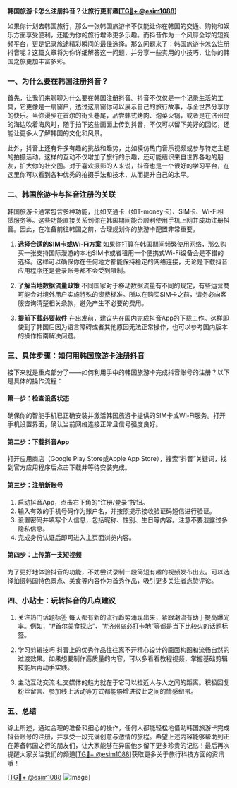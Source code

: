 **韩国旅游卡怎么注册抖音？让旅行更有趣[[TG💪+ @esim1088](https://t.me/s/esim1088)]**

如果你计划去韩国旅行，那么一张韩国旅游卡不仅能让你在韩国的交通、购物和娱乐方面享受便利，还能为你的旅行增添更多乐趣。而抖音作为一个风靡全球的短视频平台，更是记录旅途精彩瞬间的最佳选择。那么问题来了：韩国旅游卡怎么注册抖音呢？这篇文章将为你详细解答这一问题，并分享一些实用的小技巧，让你的韩国之旅更加丰富多彩。

### 一、为什么要在韩国注册抖音？

首先，让我们来聊聊为什么要在韩国注册抖音。抖音不仅仅是一个记录生活的工具，它更像是一扇窗户，透过这扇窗你可以展示自己的旅行故事，与全世界分享你的快乐。当你漫步在首尔的街头巷尾，品尝韩式烤肉、泡菜火锅，或者是在济州岛的海边吹着海风时，随手拍下这些画面上传到抖音，不仅可以留下美好的回忆，还能让更多人了解韩国的文化和风景。

此外，抖音上还有许多有趣的挑战和趋势，比如模仿热门音乐视频或参与特定主题的拍摄活动。这样的互动不仅增加了旅行的乐趣，还可能结识来自世界各地的朋友，扩大你的社交圈。对于喜欢摄影的人来说，抖音也是一个很好的学习平台，在这里你可以看到各种优秀的拍摄手法和技术，从而提升自己的水平。

### 二、韩国旅游卡与抖音注册的关联

韩国旅游卡通常包含多种功能，比如交通卡（如T-money卡）、SIM卡、Wi-Fi租赁服务等。这些功能直接关系到你在韩国期间能否顺利使用手机上网并成功注册抖音。因此，在准备前往韩国之前，合理规划你的旅游卡配置非常重要。

1. **选择合适的SIM卡或Wi-Fi方案**
   如果你打算在韩国期间频繁使用网络，那么购买一张支持国际漫游的本地SIM卡或者租用一个便携式Wi-Fi设备会是不错的选择。这样可以确保你在任何地方都能保持稳定的网络连接，无论是下载抖音应用程序还是登录账号都不会受到限制。

2. **了解当地数据流量政策**
   不同国家对于移动数据流量有不同的规定，有些运营商可能会对境外用户实施特殊的资费标准。所以在购买SIM卡之前，请务必向客服咨询清楚相关条款，避免产生不必要的费用。

3. **提前下载必要软件**
   在出发前，建议先在国内完成抖音App的下载工作。这样即使到了韩国后因为语言障碍或者其他原因无法正常操作，也可以参考国内版本的操作指南解决问题。

### 三、具体步骤：如何用韩国旅游卡注册抖音

接下来就是重点部分了——如何利用手中的韩国旅游卡完成抖音账号的注册？以下是具体的操作流程：

#### 第一步：检查设备状态
确保你的智能手机已正确安装并激活韩国旅游卡提供的SIM卡或Wi-Fi服务。打开手机设置界面，确认当前网络连接正常且信号强度良好。

#### 第二步：下载抖音App
打开应用商店（Google Play Store或Apple App Store），搜索“抖音”关键词，找到官方应用程序后点击下载并等待安装完成。

#### 第三步：注册新账号
1. 启动抖音App，点击右下角的“注册/登录”按钮。
2. 输入有效的手机号码作为账户名，并按照提示接收验证码短信进行验证。
3. 设置密码并填写个人信息，包括昵称、性别、生日等内容。注意不要泄露过多隐私信息。
4. 完成身份认证后即可进入主页面浏览内容。

#### 第四步：上传第一支短视频
为了更好地体验抖音的功能，不妨尝试录制一段简短有趣的视频发布出去。可以选择拍摄韩国特色景点、美食等内容作为首秀作品，吸引更多关注者点赞评论。

### 四、小贴士：玩转抖音的几点建议

1. 关注热门话题标签
   每天都有新的流行趋势涌现出来，紧跟潮流有助于提高曝光率。例如，“#首尔美食探店”、“#济州岛必打卡地”等都是当下比较火的话题标签。

2. 学习剪辑技巧
   抖音上的优秀作品往往离不开精心设计的画面构图和流畅自然的过渡效果。如果想要制作高质量的内容，可以多看看教程视频，掌握基础剪辑技能后再动手实践。

3. 主动互动交流
   社交媒体的魅力就在于它可以拉近人与人之间的距离。积极回复粉丝留言、参加线上活动等方式都能够增进彼此之间的情感纽带。

### 五、总结

综上所述，通过合理的准备和细心的操作，任何人都能轻松地借助韩国旅游卡完成抖音账号的注册，并享受一段充满创意与激情的旅程。希望上述内容能够帮助到正在筹备韩国之行的朋友们，让大家能够在异国他乡留下更多珍贵的记忆！最后再次提醒大家关注我们的频道[[TG💪+ @esim1088](https://t.me/s/esim1088)]获取更多关于旅行科技方面的资讯哦！

[[TG💪+ @esim1088](https://t.me/s/esim1088) ![Image](https://i.postimg.cc/4NQfJmqS/Snipaste-2025-05-13-00-14-12.png)]